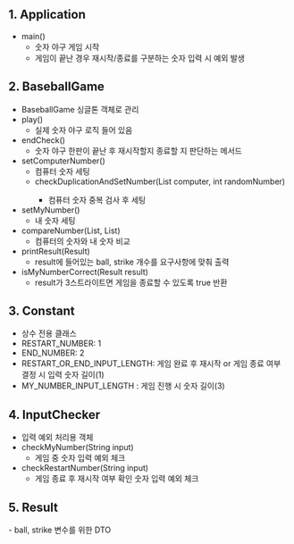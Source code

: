 ## 1. Application
- main()
   - 숫자 야구 게임 시작
   - 게임이 끝난 경우 재시작/종료를 구분하는 숫자 입력 시 예외 발생

## 2. BaseballGame
- BaseballGame 싱글톤 객체로 관리
- play()
  - 실제 숫자 야구 로직 들어 있음
- endCheck()
  - 숫자 야구 한판이 끝난 후 재시작할지 종료할 지 판단하는 메서드
- setComputerNumber()
  - 컴퓨터 숫자 세팅
  - checkDuplicationAndSetNumber(List<Integer> computer, int randomNumber)
    - 컴퓨터 숫자 중복 검사 후 세팅 
- setMyNumber()
  - 내 숫자 세팅
- compareNumber(List, List)
  - 컴퓨터의 숫자와 내 숫자 비교
- printResult(Result)
  - result에 들어있는 ball, strike 개수를 요구사항에 맞춰 출력
- isMyNumberCorrect(Result result)
  - result가 3스트라이트면 게임을 종료할 수 있도록 true 반환

## 3. Constant
- 상수 전용 클래스
- RESTART_NUMBER: 1
- END_NUMBER: 2
- RESTART_OR_END_INPUT_LENGTH: 게임 완료 후 재시작 or 게임 종료 여부 결정 시 입력 숫자 길이(1)
- MY_NUMBER_INPUT_LENGTH : 게임 진행 시 숫자 길이(3)

## 4. InputChecker</h2>
- 입력 예외 처리용 객체
- checkMyNumber(String input)
  - 게임 중 숫자 입력 예외 체크
- checkRestartNumber(String input)
  - 게임 종료 후 재시작 여부 확인 숫자 입력 예외 체크

<h2>5. Result</h2>
- ball, strike 변수를 위한 DTO